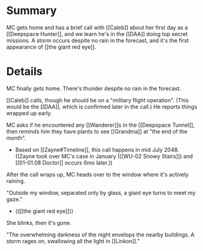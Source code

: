 # Summary
MC gets home and has a brief call with [[Caleb]] about her first day as a [[Deepspace Hunter]], and we learn he's in the [[DAA]] doing top secret missions. A storm occurs despite no rain in the forecast, and it's the first appearance of [[the giant red eye]].
# Details

MC finally gets home. There's thunder despite no rain in the forecast.

[[Caleb]] calls, though he should be on a "military flight operation". (This would be the [[DAA]], which is confirmed later in the call.) He reports things wrapped up early.

MC asks if he encountered any [[Wanderer]]s in the [[Deepspace Tunnel]], then reminds him they have plants to see [[Grandma]] at "the end of the month".
* Based on [[Zayne#Timeline]], this call happens in mid July 2048. ((Zayne took over MC's case in January ([[WU-02 Snowy Stairs]]) and [[01-01.08 Doctor]] occurs 6mo later.))

After the call wraps up, MC heads over to the window where it's actively raining.

"Outside my window, separated only by glass, a giant eye turns to meet my gaze."
* (([[the giant red eye]]))

She blinks, then it's gone.

"The overwhelming darkness of the night envelops the nearby buildings. A storm rages on, swallowing all the light in [[Linkon]]."